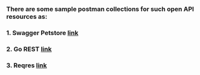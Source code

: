 ### There are some sample postman collections for such open API resources as:
### 1. Swagger Petstore [link](https://petstore.swagger.io/#/)
### 2. Go REST [link](https://gorest.co.in/)
### 3. Reqres [link](https://reqres.in/)
